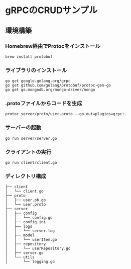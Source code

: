 # gRPCのCRUDサンプル

## 環境構築
### Homebrew経由でProtocをインストール
```
brew install protobuf 
```

### ライブラリのインストール
```
go get google.golang.org/grpc
go get github.com/golang/protobuf/protoc-gen-go
go get go.mongodb.org/mongo-driver/mongo
```

### .protoファイルからコードを生成
```
protoc server/proto/user.proto --go_out=plugins=grpc:.
```

### サーバーの起動
```
go run server/server.go 
```

### クライアントの実行
```
go run client/client.go
```

### ディレクトリ構成
```
├── client
│   └── client.go
├── proto
│   ├── user.pb.go
│   └── user.proto
├── server
│   ├── config
│   │   └── config.go
│   ├── config.ini
│   ├── logs
│   │   └── server.log
│   ├── model
│   │   └── userItem.go
│   ├── repository
│   │   └── userRepository.go
│   ├── server.go
│   └── utils
│       └── logging.go
```
